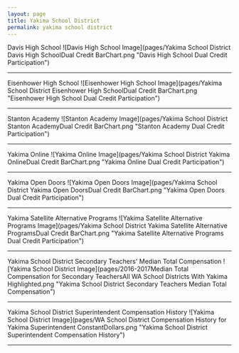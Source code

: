 ```yaml
---
layout: page
title: Yakima School District
permalink: yakima school district
---
```



Davis High School
![Davis High School Image](pages/Yakima School District Davis High SchoolDual Credit BarChart.png "Davis High School Dual Credit Participation")

___

Eisenhower High School
![Eisenhower High School Image](pages/Yakima School District Eisenhower High SchoolDual Credit BarChart.png "Eisenhower High School Dual Credit Participation")

___

Stanton Academy
![Stanton Academy Image](pages/Yakima School District Stanton AcademyDual Credit BarChart.png "Stanton Academy Dual Credit Participation")

___

Yakima Online
![Yakima Online Image](pages/Yakima School District Yakima OnlineDual Credit BarChart.png "Yakima Online Dual Credit Participation")

___

Yakima Open Doors
![Yakima Open Doors Image](pages/Yakima School District Yakima Open DoorsDual Credit BarChart.png "Yakima Open Doors Dual Credit Participation")

___

Yakima Satellite Alternative Programs
![Yakima Satellite Alternative Programs Image](pages/Yakima School District Yakima Satellite Alternative ProgramsDual Credit BarChart.png "Yakima Satellite Alternative Programs Dual Credit Participation")

___

Yakima School District Secondary Teachers' Median Total Compensation
![Yakima School District Image](pages/2016-2017Median Total Compensation for Secondary TeachersAll WA School Districts With Yakima Highlighted.png "Yakima School District Secondary Teachers Median Total Compensation")

___

Yakima School District Superintendent Compensation History
![Yakima School District Image](pages/WA School District Compensation History for Yakima Superintendent ConstantDollars.png "Yakima School District Superintendent Compensation History")

___


